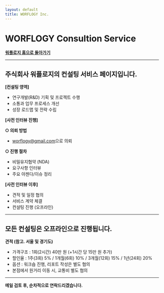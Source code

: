```yaml
---
layout: default
title: WORFLOGY Inc.
---
```


# WORFLOGY Consultion Service

[**워플로지 홈으로 돌아가기**](https://worflogy.com)

---

## 주식회사 워플로지의 컨설팅 서비스 페이지입니다.

**[컨설팅 영역]**

  - 연구개발(R&D) 기획 및 프로젝트 수행
  - 소통과 업무 프로세스 개선
  - 성장 로드맵 및 전략 수립

**[사전 인터뷰 진행]**

**○ 의뢰 방법**
  - [worflogy@gmail.com](mailto:worflogy@gmail.com)으로 의뢰

**○ 진행 절차**
  - 비밀유지협약 (NDA)
  - 요구사항 인터뷰
  - 주요 아젠다/이슈 정리

**[사전 인터뷰 이후]**

  - 견적 및 일정 협의
  - 서비스 계약 체결
  - 컨설팅 진행 (오프라인)

---

## 모든 컨설팅은 오프라인으로 진행됩니다.

**견적 (참고. 서울 및 경기도)**
  - 가격구조 : 1회(2시간) 40만 원 (+1시간 당 15만 원 추가)
  - 할인율 : 1주(3회) 5% / 1개월(6회) 10% / 3개월(12회) 15% / 1년(24회) 20%
  - 옵션 : 워크숍 진행, 리포트 작성은 별도 협의
  - 본점에서 원거리 이동 시, 교통비 별도 협의

---

**메일 검토 후, 순차적으로 연락드리겠습니다.**
